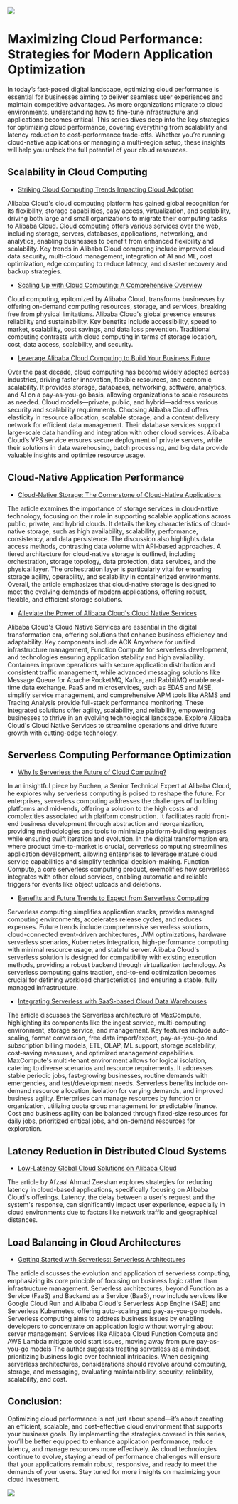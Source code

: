 <a href ="https://discord.gg/KPmq628K63?utm_content=g_1000398573"><img src="https://dev-to-uploads.s3.amazonaws.com/uploads/articles/lrvg8ctk39c4j2umywln.png"></a>

# Maximizing Cloud Performance: Strategies for Modern Application Optimization

In today’s fast-paced digital landscape, optimizing cloud performance is essential for businesses aiming to deliver seamless user experiences and maintain competitive advantages. As more organizations migrate to cloud environments, understanding how to fine-tune infrastructure and applications becomes critical. This series dives deep into the key strategies for optimizing cloud performance, covering everything from scalability and latency reduction to cost-performance trade-offs. Whether you’re running cloud-native applications or managing a multi-region setup, these insights will help you unlock the full potential of your cloud resources.

## Scalability in Cloud Computing

- [Striking Cloud Computing Trends Impacting Cloud Adoption](https://www.alibabacloud.com/blog/596434?utm_content=g_1000396840)

Alibaba Cloud's cloud computing platform has gained global recognition for its flexibility, storage capabilities, easy access, virtualization, and scalability, driving both large and small organizations to migrate their computing tasks to Alibaba Cloud. Cloud computing offers various services over the web, including storage, servers, databases, applications, networking, and analytics, enabling businesses to benefit from enhanced flexibility and scalability. Key trends in Alibaba Cloud computing include improved cloud data security, multi-cloud management, integration of AI and ML, cost optimization, edge computing to reduce latency, and disaster recovery and backup strategies.

- [Scaling Up with Cloud Computing: A Comprehensive Overview](https://www.alibabacloud.com/blog/600379?utm_content=g_1000396841)

Cloud computing, epitomized by Alibaba Cloud, transforms businesses by offering on-demand computing resources, storage, and services, breaking free from physical limitations. Alibaba Cloud's global presence ensures reliability and sustainability. Key benefits include accessibility, speed to market, scalability, cost savings, and data loss prevention. Traditional computing contrasts with cloud computing in terms of storage location, cost, data access, scalability, and security.

- [Leverage Alibaba Cloud Computing to Build Your Business Future](https://www.alibabacloud.com/blog/598987?utm_content=g_1000396842)

Over the past decade, cloud computing has become widely adopted across industries, driving faster innovation, flexible resources, and economic scalability. It provides storage, databases, networking, software, analytics, and AI on a pay-as-you-go basis, allowing organizations to scale resources as needed. Cloud models—private, public, and hybrid—address various security and scalability requirements.
Choosing Alibaba Cloud offers elasticity in resource allocation, scalable storage, and a content delivery network for efficient data management. Their database services support large-scale data handling and integration with other cloud services. Alibaba Cloud’s VPS service ensures secure deployment of private servers, while their solutions in data warehousing, batch processing, and big data provide valuable insights and optimize resource usage.

## Cloud-Native Application Performance

- [Cloud-Native Storage: The Cornerstone of Cloud-Native Applications](https://www.alibabacloud.com/blog/596845?utm_content=g_1000396843)

The article examines the importance of storage services in cloud-native technology, focusing on their role in supporting scalable applications across public, private, and hybrid clouds. It details the key characteristics of cloud-native storage, such as high availability, scalability, performance, consistency, and data persistence. The discussion also highlights data access methods, contrasting data volume with API-based approaches. 
A tiered architecture for cloud-native storage is outlined, including orchestration, storage topology, data protection, data services, and the physical layer. The orchestration layer is particularly vital for ensuring storage agility, operability, and scalability in containerized environments. Overall, the article emphasizes that cloud-native storage is designed to meet the evolving demands of modern applications, offering robust, flexible, and efficient storage solutions.

- [Alleviate the Power of Alibaba Cloud's Cloud Native Services](https://www.alibabacloud.com/blog/600541?utm_content=g_1000396844)

Alibaba Cloud's Cloud Native Services are essential in the digital transformation era, offering solutions that enhance business efficiency and adaptability. Key components include ACK Anywhere for unified infrastructure management, Function Compute for serverless development, and technologies ensuring application stability and high availability. Containers improve operations with secure application distribution and consistent traffic management, while advanced messaging solutions like Message Queue for Apache RocketMQ, Kafka, and RabbitMQ enable real-time data exchange. PaaS and microservices, such as EDAS and MSE, simplify service management, and comprehensive APM tools like ARMS and Tracing Analysis provide full-stack performance monitoring. These integrated solutions offer agility, scalability, and reliability, empowering businesses to thrive in an evolving technological landscape. Explore Alibaba Cloud's Cloud Native Services to streamline operations and drive future growth with cutting-edge technology.

## Serverless Computing Performance Optimization

- [Why Is Serverless the Future of Cloud Computing?](https://www.alibabacloud.com/blog/597191?utm_content=g_1000396845)

In an insightful piece by Buchen, a Senior Technical Expert at Alibaba Cloud, he explores why serverless computing is poised to reshape the future. For enterprises, serverless computing addresses the challenges of building platforms and mid-ends, offering a solution to the high costs and complexities associated with platform construction. It facilitates rapid front-end business development through abstraction and reorganization, providing methodologies and tools to minimize platform-building expenses while ensuring swift iteration and evolution. In the digital transformation era, where product time-to-market is crucial, serverless computing streamlines application development, allowing enterprises to leverage mature cloud service capabilities and simplify technical decision-making. Function Compute, a core serverless computing product, exemplifies how serverless integrates with other cloud services, enabling automatic and reliable triggers for events like object uploads and deletions. 

- [Benefits and Future Trends to Expect from Serverless Computing](https://www.alibabacloud.com/blog/597337?utm_content=g_1000396846)

Serverless computing simplifies application stacks, provides managed computing environments, accelerates release cycles, and reduces expenses. Future trends include comprehensive serverless solutions, cloud-connected event-driven architectures, JVM optimizations, hardware serverless scenarios, Kubernetes integration, high-performance computing with minimal resource usage, and stateful server.
Alibaba Cloud's serverless solution is designed for compatibility with existing execution methods, providing a robust backend through virtualization technology. As serverless computing gains traction, end-to-end optimization becomes crucial for defining workload characteristics and ensuring a stable, fully managed infrastructure.

- [Integrating Serverless with SaaS-based Cloud Data Warehouses](https://www.alibabacloud.com/blog/597520?utm_content=g_1000396847)

The article discusses the Serverless architecture of MaxCompute, highlighting its components like the ingest service, multi-computing environment, storage service, and management. Key features include auto-scaling, format conversion, free data import/export, pay-as-you-go and subscription billing models, ETL, OLAP, ML support, storage scalability, cost-saving measures, and optimized management capabilities. MaxCompute's multi-tenant environment allows for logical isolation, catering to diverse scenarios and resource requirements. It addresses stable periodic jobs, fast-growing businesses, routine demands with emergencies, and test/development needs. Serverless benefits include on-demand resource allocation, isolation for varying demands, and improved business agility. Enterprises can manage resources by function or organization, utilizing quota group management for predictable finance. Cost and business agility can be balanced through fixed-size resources for daily jobs, prioritized critical jobs, and on-demand resources for exploration.

## Latency Reduction in Distributed Cloud Systems

- [Low-Latency Global Cloud Solutions on Alibaba Cloud](https://www.alibabacloud.com/blog/596309?utm_content=g_1000396848)

The article by Afzaal Ahmad Zeeshan explores strategies for reducing latency in cloud-based applications, specifically focusing on Alibaba Cloud's offerings. Latency, the delay between a user's request and the system's response, can significantly impact user experience, especially in cloud environments due to factors like network traffic and geographical distances. 

## Load Balancing in Cloud Architectures

- [Getting Started with Serverless: Serverless Architectures](https://www.alibabacloud.com/blog/597244?utm_content=g_1000396849)

The article discusses the evolution and application of serverless computing, emphasizing its core principle of focusing on business logic rather than infrastructure management. Serverless architectures, beyond Function as a Service (FaaS) and Backend as a Service (BaaS), now include services like Google Cloud Run and Alibaba Cloud's Serverless App Engine (SAE) and Serverless Kubernetes, offering auto-scaling and pay-as-you-go models. Serverless computing aims to address business issues by enabling developers to concentrate on application logic without worrying about server management. Services like Alibaba Cloud Function Compute and AWS Lambda mitigate cold start issues, moving away from pure pay-as-you-go models
The author suggests treating serverless as a mindset, prioritizing business logic over technical intricacies. When designing serverless architectures, considerations should revolve around computing, storage, and messaging, evaluating maintainability, security, reliability, scalability, and cost. 


## Conclusion:
Optimizing cloud performance is not just about speed—it’s about creating an efficient, scalable, and cost-effective cloud environment that supports your business goals. By implementing the strategies covered in this series, you’ll be better equipped to enhance application performance, reduce latency, and manage resources more effectively. As cloud technologies continue to evolve, staying ahead of performance challenges will ensure that your applications remain robust, responsive, and ready to meet the demands of your users. Stay tuned for more insights on maximizing your cloud investment.

<a href ="https://discord.gg/KPmq628K63?utm_content=g_1000398573"><img src="https://dev-to-uploads.s3.amazonaws.com/uploads/articles/lrvg8ctk39c4j2umywln.png"></a>
